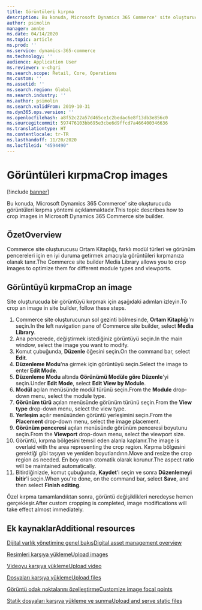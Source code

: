 ```yaml
---
title: Görüntüleri kırpma
description: Bu konuda, Microsoft Dynamics 365 Commerce' site oluşturucuda görüntüleri kırpma yöntemi açıklanmaktadır.
author: psimolin
manager: annbe
ms.date: 04/14/2020
ms.topic: article
ms.prod: ''
ms.service: dynamics-365-commerce
ms.technology: ''
audience: Application User
ms.reviewer: v-chgri
ms.search.scope: Retail, Core, Operations
ms.custom: ''
ms.assetid: ''
ms.search.region: Global
ms.search.industry: ''
ms.author: psimolin
ms.search.validFrom: 2019-10-31
ms.dyn365.ops.version: ''
ms.openlocfilehash: a8f52c22a57d465ce1c2bedac6e8f13db3e856c0
ms.sourcegitcommit: 597476103bb695e3cbe6d9ffcd7a466400346636
ms.translationtype: HT
ms.contentlocale: tr-TR
ms.lasthandoff: 11/20/2020
ms.locfileid: "4594490"
---
```

# <a name="crop-images"></a><span data-ttu-id="978e3-103">Görüntüleri kırpma</span><span class="sxs-lookup"><span data-stu-id="978e3-103">Crop images</span></span>

[!include [banner](includes/banner.md)]

<span data-ttu-id="978e3-104">Bu konuda, Microsoft Dynamics 365 Commerce' site oluşturucuda görüntüleri kırpma yöntemi açıklanmaktadır.</span><span class="sxs-lookup"><span data-stu-id="978e3-104">This topic describes how to crop images in Microsoft Dynamics 365 Commerce site builder.</span></span>

## <a name="overview"></a><span data-ttu-id="978e3-105">Özet</span><span class="sxs-lookup"><span data-stu-id="978e3-105">Overview</span></span>

<span data-ttu-id="978e3-106">Commerce site oluşturucusu Ortam Kitaplığı, farklı modül türleri ve görünüm pencereleri için en iyi duruma getirmek amacıyla görüntüleri kırpmanıza olanak tanır.</span><span class="sxs-lookup"><span data-stu-id="978e3-106">The Commerce site builder Media Library allows you to crop images to optimize them for different module types and viewports.</span></span>

## <a name="crop-an-image"></a><span data-ttu-id="978e3-107">Görüntüyü kırpma</span><span class="sxs-lookup"><span data-stu-id="978e3-107">Crop an image</span></span>

<span data-ttu-id="978e3-108">Site oluşturucuda bir görüntüyü kırpmak için aşağıdaki adımları izleyin.</span><span class="sxs-lookup"><span data-stu-id="978e3-108">To crop an image in site builder, follow these steps.</span></span>

1. <span data-ttu-id="978e3-109">Commerce site oluşturucunun sol gezinti bölmesinde, **Ortam Kitaplığı**'nı seçin.</span><span class="sxs-lookup"><span data-stu-id="978e3-109">In the left navigation pane of Commerce site builder, select **Media Library**.</span></span>
1. <span data-ttu-id="978e3-110">Ana pencerede, değiştirmek istediğiniz görüntüyü seçin.</span><span class="sxs-lookup"><span data-stu-id="978e3-110">In the main window, select the image you want to modify.</span></span>
1. <span data-ttu-id="978e3-111">Komut çubuğunda, **Düzenle** öğesini seçin.</span><span class="sxs-lookup"><span data-stu-id="978e3-111">On the command bar, select **Edit**.</span></span>
1. <span data-ttu-id="978e3-112">**Düzenleme Modu**'na girmek için görüntüyü seçin.</span><span class="sxs-lookup"><span data-stu-id="978e3-112">Select the image to enter **Edit Mode**.</span></span>
1. <span data-ttu-id="978e3-113">**Düzenleme Modu** altında **Görünümü Modüle göre Düzenle**'yi seçin.</span><span class="sxs-lookup"><span data-stu-id="978e3-113">Under **Edit Mode**, select **Edit View by Module**.</span></span>
1. <span data-ttu-id="978e3-114">**Modül** açılan menüsünde modül türünü seçin.</span><span class="sxs-lookup"><span data-stu-id="978e3-114">From the **Module** drop-down menu, select the module type.</span></span>
1. <span data-ttu-id="978e3-115">**Görünüm türü** açılan menüsünde görünüm türünü seçin.</span><span class="sxs-lookup"><span data-stu-id="978e3-115">From the **View type** drop-down menu, select the view type.</span></span>
1. <span data-ttu-id="978e3-116">**Yerleşim** açılır menüsünden görüntü yerleşimini seçin.</span><span class="sxs-lookup"><span data-stu-id="978e3-116">From the **Placement** drop-down menu, select the image placement.</span></span>
1. <span data-ttu-id="978e3-117">**Görünüm penceresi** açılan menüsünde görünüm penceresi boyutunu seçin.</span><span class="sxs-lookup"><span data-stu-id="978e3-117">From the **Viewport** drop-down menu, select the viewport size.</span></span>
1. <span data-ttu-id="978e3-118">Görüntü, kırpma bölgesini temsil eden alanla kaplanır.</span><span class="sxs-lookup"><span data-stu-id="978e3-118">The image is overlaid with the area representing the crop region.</span></span> <span data-ttu-id="978e3-119">Kırpma bölgesini gerektiği gibi taşıyın ve yeniden boyutlandırın.</span><span class="sxs-lookup"><span data-stu-id="978e3-119">Move and resize the crop region as needed.</span></span> <span data-ttu-id="978e3-120">En boy oranı otomatik olarak korunur.</span><span class="sxs-lookup"><span data-stu-id="978e3-120">The aspect ratio will be maintained automatically.</span></span>
1. <span data-ttu-id="978e3-121">Bitirdiğinizde, komut çubuğunda, **Kaydet**'i seçin ve sonra **Düzenlemeyi bitir**'i seçin.</span><span class="sxs-lookup"><span data-stu-id="978e3-121">When you're done, on the command bar, select **Save**, and then select **Finish editing**.</span></span> 

<span data-ttu-id="978e3-122">Özel kırpma tamamlandıktan sonra, görüntü değişiklikleri neredeyse hemen gerçekleşir.</span><span class="sxs-lookup"><span data-stu-id="978e3-122">After custom cropping is completed, image modifications will take effect almost immediately.</span></span>

## <a name="additional-resources"></a><span data-ttu-id="978e3-123">Ek kaynaklar</span><span class="sxs-lookup"><span data-stu-id="978e3-123">Additional resources</span></span>

[<span data-ttu-id="978e3-124">Dijital varlık yönetimine genel bakış</span><span class="sxs-lookup"><span data-stu-id="978e3-124">Digital asset management overview</span></span>](dam-overview.md)

[<span data-ttu-id="978e3-125">Resimleri karşıya yükleme</span><span class="sxs-lookup"><span data-stu-id="978e3-125">Upload images</span></span>](dam-upload-images.md)

[<span data-ttu-id="978e3-126">Videoyu karşıya yükleme</span><span class="sxs-lookup"><span data-stu-id="978e3-126">Upload video</span></span>](dam-upload-video.md)

[<span data-ttu-id="978e3-127">Dosyaları karşıya yükleme</span><span class="sxs-lookup"><span data-stu-id="978e3-127">Upload files</span></span>](dam-upload-files.md)

[<span data-ttu-id="978e3-128">Görüntü odak noktalarını özelleştirme</span><span class="sxs-lookup"><span data-stu-id="978e3-128">Customize image focal points</span></span>](dam-custom-focal-point.md)

[<span data-ttu-id="978e3-129">Statik dosyaları karşıya yükleme ve sunma</span><span class="sxs-lookup"><span data-stu-id="978e3-129">Upload and serve static files</span></span>](upload-serve-static-files.md)

